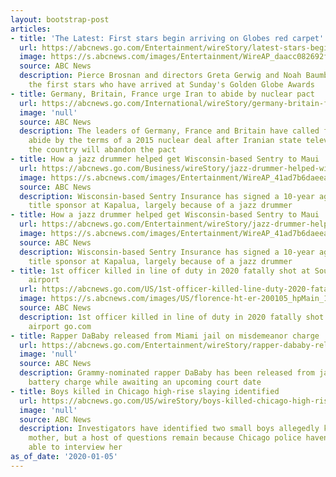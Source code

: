 ```yaml
---
layout: bootstrap-post
articles:
- title: 'The Latest: First stars begin arriving on Globes red carpet'
  url: https://abcnews.go.com/Entertainment/wireStory/latest-stars-begin-arriving-globes-red-carpet-68082229
  image: https://s.abcnews.com/images/Entertainment/WireAP_daacc082692f4b468e0b04d2c77992ac_16x9_992.jpg
  source: ABC News
  description: Pierce Brosnan and directors Greta Gerwig and Noah Baumbach are among
    the first stars who have arrived at Sunday's Golden Globe Awards
- title: Germany, Britain, France urge Iran to abide by nuclear pact
  url: https://abcnews.go.com/International/wireStory/germany-britain-france-urge-iran-abide-nuclear-pact-68081987
  image: 'null'
  source: ABC News
  description: The leaders of Germany, France and Britain have called for Iran to
    abide by the terms of a 2015 nuclear deal after Iranian state television reported
    the country will abandon the pact
- title: How a jazz drummer helped get Wisconsin-based Sentry to Maui
  url: https://abcnews.go.com/Business/wireStory/jazz-drummer-helped-wisconsin-based-sentry-maui-68081816
  image: https://s.abcnews.com/images/Entertainment/WireAP_41ad7b6daeea44c7a9f971719e290cc3_16x9_992.jpg
  source: ABC News
  description: Wisconsin-based Sentry Insurance has signed a 10-year agreement as
    title sponsor at Kapalua, largely because of a jazz drummer
- title: How a jazz drummer helped get Wisconsin-based Sentry to Maui
  url: https://abcnews.go.com/Entertainment/wireStory/jazz-drummer-helped-wisconsin-based-sentry-maui-68081815
  image: https://s.abcnews.com/images/Entertainment/WireAP_41ad7b6daeea44c7a9f971719e290cc3_16x9_992.jpg
  source: ABC News
  description: Wisconsin-based Sentry Insurance has signed a 10-year agreement as
    title sponsor at Kapalua, largely because of a jazz drummer
- title: 1st officer killed in line of duty in 2020 fatally shot at South Carolina
    airport
  url: https://abcnews.go.com/US/1st-officer-killed-line-duty-2020-fatally-shot/story?id=68080255
  image: https://s.abcnews.com/images/US/florence-ht-er-200105_hpMain_16x9_992.jpg
  source: ABC News
  description: 1st officer killed in line of duty in 2020 fatally shot at South Carolina
    airport go.com
- title: Rapper DaBaby released from Miami jail on misdemeanor charge
  url: https://abcnews.go.com/Entertainment/wireStory/rapper-dababy-released-miami-jail-misdemeanor-charge-68081170
  image: 'null'
  source: ABC News
  description: Grammy-nominated rapper DaBaby has been released from jail on a misdemeanor
    battery charge while awaiting an upcoming court date
- title: Boys killed in Chicago high-rise slaying identified
  url: https://abcnews.go.com/US/wireStory/boys-killed-chicago-high-rise-slaying-identified-68080755
  image: 'null'
  source: ABC News
  description: Investigators have identified two small boys allegedly killed by their
    mother, but a host of questions remain because Chicago police haven't yet been
    able to interview her
as_of_date: '2020-01-05'
---
```


